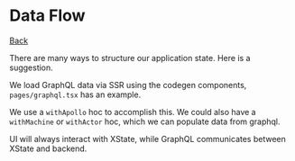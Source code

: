 # Data Flow

[Back](../../README.md)

There are many ways to structure our application state. Here is a suggestion.

We load GraphQL data via SSR using the codegen components, `pages/graphql.tsx` has an example.

We use a `withApollo` hoc to accomplish this. We could also have a `withMachine` or `withActor` hoc, which we can populate data from graphql.

UI will always interact with XState, while GraphQL communicates between XState and backend.